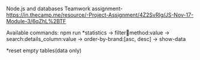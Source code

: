 Node.js and databases Teamwork assignment- https://in.thecamp.me/resource/-Project-Assignment/4Z2SvRlg/JS-Nov-17-Module-3/6qZhL%2BTF

Available commands:
npm run 
*statistics 
-> filter:ram:method:value
-> search:details_column:value
-> order-by-brand:[asc, desc]
-> show-data

*reset 
empty tables(data only)